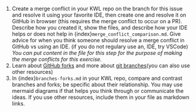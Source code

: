 1. Create a merge conflict in your KWL repo on the branch for this issue and resolve it using your favorite IDE, then create one and resolve it on GitHub in browser (this requires the merge conflict to occur on a PR). Describe how you created it, show the files, and describe how your IDE helps or does not help in {index}`merge_conflict_comparison.md`. Give advice for when you think someone should resolve a merge conflict in GitHub vs using an IDE. (if you do not regulary use an, IDE, try VSCode) *You can put content in the file for this step for the purpose of making the merge conflicts for this exercise.* 
2.  Learn about [GitHub forks](https://docs.github.com/en/pull-requests/collaborating-with-pull-requests/working-with-forks) and more about [git branches](https://git-scm.com/book/en/v2/Git-Branching-Branches-in-a-Nutshell)(you can also use other resources)
3. In {index}`branches-forks.md` in your KWL repo, compare and contrast branches and forks; be specific about their relationship. You may use mermaid diagrams if that helps you think through or communicate the ideas. If you use other resources, include them in your file as markdown links.